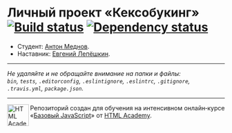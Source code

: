 # Личный проект «Кексобукинг» [![Build status][travis-image]][travis-url] [![Dependency status][dependency-image]][dependency-url]

* Студент: [Антон Меднов](https://up.htmlacademy.ru/javascript/8/user/200889).
* Наставник: [Евгений Лепёшкин](https://htmlacademy.ru/profile/id144641).

---

_Не удаляйте и не обращайте внимание на папки и файлы:_<br>
_`bin`, `tests`, `.editorconfig`, `.eslintignore`, `.eslintrc`, `.gitignore`, `.travis.yml`, `package.json`._

---

<a href="https://htmlacademy.ru/intensive/javascript"><img align="left" width="50" height="50" title="HTML Academy" src="https://up.htmlacademy.ru/static/img/intensive/javascript/logo-for-github.svg"></a>

Репозиторий создан для обучения на интенсивном онлайн‑курсе «[Базовый JavaScript](https://htmlacademy.ru/intensive/javascript)» от [HTML Academy](https://htmlacademy.ru).

[travis-image]: https://travis-ci.org/htmlacademy-javascript/200889-keksobooking.svg?branch=master
[travis-url]: https://travis-ci.org/htmlacademy-javascript/200889-keksobooking
[dependency-image]: https://david-dm.org/htmlacademy-javascript/200889-keksobooking.svg?style=flat-square
[dependency-url]: https://david-dm.org/htmlacademy-javascript/200889-keksobooking
